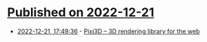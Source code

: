 # [Published on 2022-12-21](index.md)

* [2022-12-21, 17:49:36](https://news.ycombinator.com/item?id=34083940) - [Pixi3D – 3D rendering library for the web](https://github.com/jnsmalm/pixi3d)
